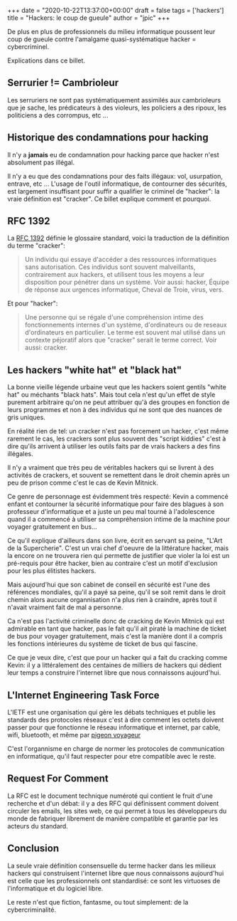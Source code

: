 +++
date = "2020-10-22T13:37:00+00:00"
draft = false
tags = ['hackers']
title = "Hackers: le coup de gueule"
author = "jpic"
+++

De plus en plus de professionnels du milieu informatique poussent leur coup de
gueule contre l'amalgame quasi-systématique hacker = cybercriminel.

Explications dans ce billet.

<!--more-->

## Serrurier != Cambrioleur

Les serruriers ne sont pas systématiquement assimilés aux cambrioleurs que je
sache, les prédicateurs à des violeurs, les policiers a des ripoux,
les politiciens a des corrompus, etc ...

## Historique des condamnations pour hacking

Il n'y a **jamais** eu de condamnation pour hacking parce que hacker n'est
absolument pas illégal.

Il n'y a eu que des condamnations pour des faits illégaux: vol, usurpation,
entrave, etc ... L'usage de l'outil informatique, de contourner des sécurités,
est largement insuffisant pour suffir a qualifier le criminel de "hacker": la
vraie définition est "cracker". Ce billet explique comment et pourquoi.

## RFC 1392

La [RFC 1392](https://tools.ietf.org/html/rfc1392) définie le glossaire
standard, voici la traduction de la définition du terme "cracker":

> Un individu qui essaye d'accéder a des ressources informatiques sans
> autorisation. Ces individus sont souvent malveillants, contrairement aux
> hackers, et utilisent tous les moyens a leur disposition pour pénétrer dans
> un système. Voir aussi: hacker, Équipe de réponse aux urgences informatique,
> Cheval de Troie, virus, vers.

Et pour "hacker":

> Une personne qui se régale d'une compréhension intime des fonctionnements
> internes d'un système, d'ordinateurs ou de reseaux d'ordinateurs en
> particulier. Le terme est souvent mal utilisé dans un contexte péjoratif
> alors que "cracker" serait le terme correct. Voir aussi: cracker.

## Les hackers "white hat" et "black hat"

La bonne vieille légende urbaine veut que les hackers soient gentils "white
hat" ou méchants "black hats". Mais tout cela n'est qu'un effet de style
purement arbitraire qu'on ne peut attribuer qu'à des groupes en fonction de
leurs programmes et non à des individus qui ne sont que des nuances de gris
uniques.

En réalité rien de tel: un cracker n'est pas forcement un hacker, c'est même
rarement le cas, les crackers sont plus souvent des "script kiddies" c'est à
dire qu'ils arrivent à utiliser les outils faits par de vrais hackers a des
fins illégales.

Il n'y a vraiment que très peu de véritables hackers qui se livrent à des
activités de crackers, et souvent se remettent dans le droit chemin après un
peu de prison comme c'est le cas de Kevin Mitnick.

Ce genre de personnage est évidemment très respecté: Kevin a commencé enfant et
contourner la sécurité informatique pour faire des blagues à son professeur
d'informatique et a juste un peu mal tourné à l'adolescence quand il a commencé
à utiliser sa compréhension intime de la machine pour voyager gratuitement en
bus...

Ce qu'il explique d'ailleurs dans son livre, écrit en servant sa peine, "L'Art
de la Supercherie". C'est un vrai chef d'oeuvre de la littérature hacker, mais
la encore on ne trouvera rien qui permette de justifier que violer la loi est
un pré-requis pour être hacker, bien au contraire c'est un motif d'exclusion
pour les plus élitistes hackers.

Mais aujourd'hui que son cabinet de conseil en sécurité est l'une des
références mondiales, qu'il a payé sa peine, qu'il se soit remit dans le droit
chemin alors aucune organnisation n'a plus rien à craindre, après tout il
n'avait vraiment fait de mal a personne.

Ca n'est pas l'activité criminelle donc de cracking de Kevin Mitnick qui est
admirable en tant que hacker, pas le fait qu'il ait piraté la machine de ticket
de bus pour voyager gratuitement, mais c'est la manière dont il a compris les
fonctions intérieures du système de ticket de bus qui fascine.

Ce que je veux dire, c'est que pour un hacker qui a fait du cracking comme
Kevin: il y a littéralement des centaines de milliers de hackers qui dédient
leur temps a construire l'internet libre que nous connaissons aujourd'hui.

## L'Internet Engineering Task Force

L'IETF est une organisation qui gère les débats techniques et publie les
standards des protocoles réseaux c'est à dire comment les octets doivent passer
pour que fonctionne le réseau informatique et internet, par cable, wifi,
bluetooth, et même par [pigeon
voyageur](https://fr.wikipedia.org/wiki/IP_over_Avian_Carriers)

C'est l'organnisme en charge de normer les protocoles de communication
en informatique, qu'il faut respecter pour etre compatible avec le reste.

## Request For Comment

La RFC est le document technique numéroté qui contient le fruit d'une recherche
et d'un débat: il y a des RFC qui définissent comment doivent circuler les
emails, les sites web, ce qui permet à tous les développeurs du monde de
fabriquer librement de manière compatible et garantie par les acteurs du
standard.

## Conclusion

La seule vraie définition consensuelle du terme hacker dans les milieux hackers
qui construisent l'internet libre que nous connaissons aujourd'hui est celle
que les professionnels ont standardisé: ce sont les virtuoses de l'informatique
et du logiciel libre.

Le reste n'est que fiction, fantasme, ou tout simplement: de la cybercriminalité.
